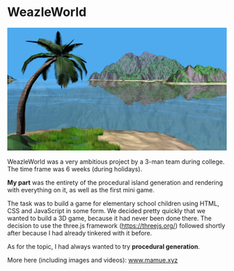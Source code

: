 # WeazleWorld

![Example image](https://raw.githubusercontent.com/fortytwoish/WeazleWorld/master/Grundschulprojekt/img/Background.png)

WeazleWorld was a very ambitious project by a 3-man team during college. The time frame was 6 weeks (during holidays).

<b>My part</b> was the entirety of the procedural island generation and rendering with everything on it, as well as the first mini game.

The task was to build a game for elementary school children using HTML, CSS and JavaScript in some form.
We decided pretty quickly that we wanted to build a 3D game, because it had never been done there. The decision
to use the three.js framework (<a href="https://threejs.org/">https://threejs.org/</a>) followed shortly after because I had already tinkered with it before.

As for the topic, I had always wanted to try <b>procedural generation</b>.

More here (including images and videos): www.mamue.xyz

